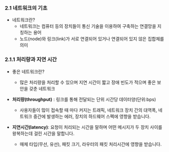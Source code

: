 ### 2.1 네트워크의 기초

- 네트워크란?
    - 네트워크는 컴퓨터 등의 장치들이 통신 기술을 이용하여 구축하는 연결망을 지칭하는 용어
    - 노드(node)와 링크(link)가 서로 연결되어 있거나 연결되어 있지 않은 집합체를 의미

### 2.1.1 처리량과 지연 시간

- 좋은 네트워크란?
    - 많은 처리량을 처리할 수 있으며 지연 시간이 짧고 장애 빈도가 적으며 좋은 보안을 갖춘 네트워크
- **처리량(throughput)** : 링크를 통해 전달되는 단위 시간당 데이터양(단위:bps)
    - 사용자들이 많이 접속할 때 마다 커지는 트래픽, 네트워크 장치 간의 대역폭, 네트워크 중간에 발생하는 에러, 장치의 하드웨어 스펙에 영향을 받습니다.
    
    
- **지연시간(latency)**: 요청이 처리되는 시간을 말하며 어떤 메시지가 두 장치 사이를 왕복하는데 걸린 시간을 말합니다.
    - 매체 타입(무선, 유선), 패킷 크기, 라우터의 패킷 처리시간에 영향을 받습니다.